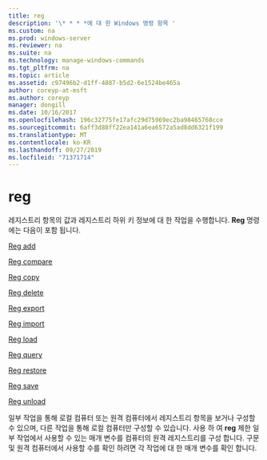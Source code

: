 ```yaml
---
title: reg
description: '\* * * *에 대 한 Windows 명령 항목 '
ms.custom: na
ms.prod: windows-server
ms.reviewer: na
ms.suite: na
ms.technology: manage-windows-commands
ms.tgt_pltfrm: na
ms.topic: article
ms.assetid: c97496b2-d1ff-4887-b5d2-6e1524be465a
author: coreyp-at-msft
ms.author: coreyp
manager: dongill
ms.date: 10/16/2017
ms.openlocfilehash: 196c32775fe17afc29d75969ec2ba98465768cce
ms.sourcegitcommit: 6aff3d88ff22ea141a6ea6572a5ad8dd6321f199
ms.translationtype: MT
ms.contentlocale: ko-KR
ms.lasthandoff: 09/27/2019
ms.locfileid: "71371714"
---
```

# <a name="reg"></a>reg



레지스트리 항목의 값과 레지스트리 하위 키 정보에 대 한 작업을 수행합니다. **Reg** 명령에는 다음이 포함 됩니다.

[Reg add](reg-add.md)

[Reg compare](reg-compare.md)

[Reg copy](reg-copy.md)

[Reg delete](reg-delete.md)

[Reg export](reg-export.md)

[Reg import](reg-import.md)

[Reg load](reg-load.md)

[Reg query](reg-query.md)

[Reg restore](reg-restore.md)

[Reg save](reg-save.md)

[Reg unload](reg-unload.md)

일부 작업을 통해 로컬 컴퓨터 또는 원격 컴퓨터에서 레지스트리 항목을 보거나 구성할 수 있으며, 다른 작업을 통해 로컬 컴퓨터만 구성할 수 있습니다. 사용 하 여 **reg** 제한 일부 작업에서 사용할 수 있는 매개 변수를 컴퓨터의 원격 레지스트리를 구성 합니다. 구문 및 원격 컴퓨터에서 사용할 수를 확인 하려면 각 작업에 대 한 매개 변수를 확인 합니다.